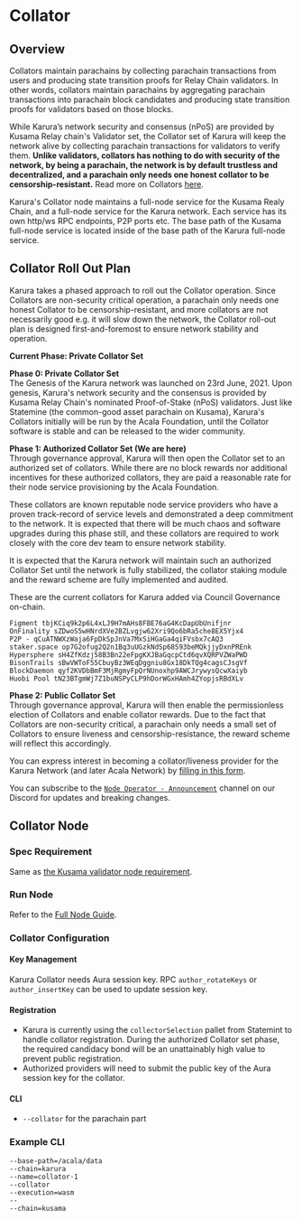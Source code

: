 # Collator

## Overview

Collators maintain parachains by collecting parachain transactions from users and producing state transition proofs for Relay Chain validators. In other words, collators maintain parachains by aggregating parachain transactions into parachain block candidates and producing state transition proofs for validators based on those blocks.

While Karura’s network security and consensus (nPoS) are provided by Kusama Relay chain's Validator set, the Collator set of Karura will keep the network alive by collecting parachain transactions for validators to verify them. **Unlike validators, collators has nothing to do with security of the network, by being a parachain, the network is by default trustless and decentralized, and a parachain only needs one honest collator to be censorship-resistant.** Read more on Collators [here](https://wiki.polkadot.network/docs/learn-collator).

Karura's Collator node maintains a full-node service for the Kusama Realy Chain, and a full-node service for the Karura network. Each service has its own http/ws RPC endpoints, P2P ports etc. The base path of the Kusama full-node service is located inside of the base path of the Karura full-node service.

## Collator Roll Out Plan

Karura takes a phased approach to roll out the Collator operation. Since Collators are non-security critical operation, a parachain only needs one honest Collator to be censorship-resistant, and more collators are not necessarily good e.g. it will slow down the network, the Collator roll-out plan is designed first-and-foremost to ensure network stability and operation.

**Current Phase: Private Collator Set**

**Phase 0: Private Collator Set**\
The Genesis of the Karura network was launched on 23rd June, 2021. Upon genesis, Karura's network security and the consensus is provided by Kusama Relay Chain's nominated Proof-of-Stake (nPoS) validators. Just like Statemine (the common-good asset parachain on Kusama), Karura's Collators initially will be run by the Acala Foundation, until the Collator software is stable and can be released to the wider community.

**Phase 1: Authorized Collator Set (We are here)**\
Through governance approval, Karura will then open the Collator set to an authorized set of collators. While there are no block rewards nor additional incentives for these authorized collators, they are paid a reasonable rate for their node service provisioning by the Acala Foundation.

These collators are known reputable node service providers who have a proven track-record of service levels and demonstrated a deep commitment to the network. It is expected that there will be much chaos and software upgrades during this phase still, and these collators are required to work closely with the core dev team to ensure network stability.

It is expected that the Karura network will maintain such an authorized Collator Set until the network is fully stabilized, the collator staking module and the reward scheme are fully implemented and audited.

These are the current collators for Karura added via Council Governance on-chain.

```
Figment tbjKCiq9k2p6L4xLJ9H7mAHs8FBE76aG4KcDapUbUnifjnr
OnFinality sZDwoS5wHNrdXVe2BZLvgjw62Xri9Qo6bRa5che8EX5Yjx4
P2P - qCuATNWXzWaja6FpDkSpJnVa7MxSiHGaGa4qiFVsbx7cAQ3
staker.space op7G2ofug2Q2n1Bq3uUGzkNdSp68S93beMQkjjyDxnPREnk
Hypersphere sH4ZfKdzj58B3Bn22eFpgKXJBaGqcpCtd6qvXQRPVZWaPWD
BisonTrails sBwVWToF55CbuyBz3WEqDggniu8Gx18DkTQg4cagsCJsgVf
BlockDaemon qyf2KVDbBmF3MjRgmyFpQrNUnoxhp9AWCJrywysQcwXaiyb
Huobi Pool tN23BTgmWj7Z1buNSPyCLP9hDorWGxHAmh4ZYopjsRBdXLv
```

**Phase 2: Public Collator Set**\
Through governance approval, Karura will then enable the permissionless election of Collators and enable collator rewards. Due to the fact that Collators are non-security critical, a parachain only needs a small set of Collators to ensure liveness and censorship-resistance, the reward scheme will reflect this accordingly.

You can express interest in becoming a collator/liveness provider for the Karura Network (and later Acala Network) by [filling in this form](https://forms.gle/WQesfKVZmJeXov1e9).

You can subscribe to the [`Node Operator - Announcement`](https://discord.gg/uWSZWsUcEn) channel on our Discord for updates and breaking changes.

## Collator Node

### Spec Requirement

Same as [the Kusama validator node requirement](https://guide.kusama.network/docs/maintain-guides-how-to-validate-kusama/#requirements).

### Run Node

Refer to the [Full Node Guide](full-node.md).

### Collator Configuration

#### **Key Management**

Karura Collator needs Aura session key. RPC `author_rotateKeys` or `author_insertKey` can be used to update session key.

#### **Registration**

* Karura is currently using the `collectorSelection` pallet from Statemint to handle collator registration. During the authorized Collator set phase, the required candidacy bond will be an unattainably high value to prevent public registration.
* Authorized providers will need to submit the public key of the Aura session key for the collator.

#### CLI

* `--collator` for the parachain part

### **Example CLI**

```
--base-path=/acala/data
--chain=karura
--name=collator-1
--collator
--execution=wasm
--
--chain=kusama
```
